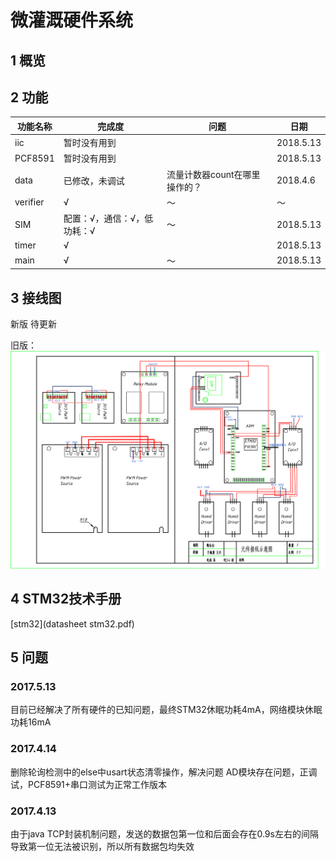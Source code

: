 # 微灌溉硬件系统
## 1 概览

## 2 功能
功能名称|完成度|问题|日期
---|---|---|---|
iic|暂时没有用到||2018.5.13
PCF8591|暂时没有用到||2018.5.13
data|已修改，未调试|流量计数器count在哪里操作的？|2018.4.6
verifier|√|～|～
SIM|配置：√，通信：√，低功耗：√|～|2018.5.13
timer|√||2018.5.13
main|√|～|2018.5.13

## 3 接线图
新版
待更新

旧版：
![](351503114950_.pic_hd.png)
## 4 STM32技术手册
[stm32](datasheet stm32.pdf)

## 5 问题
### 2017.5.13
目前已经解决了所有硬件的已知问题，最终STM32休眠功耗4mA，网络模块休眠功耗16mA

### 2017.4.14
删除轮询检测中的else中usart状态清零操作，解决问题
AD模块存在问题，正调试，PCF8591+串口测试为正常工作版本

### 2017.4.13
由于java TCP封装机制问题，发送的数据包第一位和后面会存在0.9s左右的间隔导致第一位无法被识别，所以所有数据包均失效
